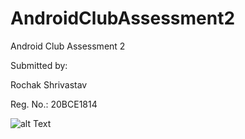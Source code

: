 # AndroidClubAssessment2
Android Club Assessment 2

Submitted by: 

 Rochak Shrivastav
 
 Reg. No.: 20BCE1814
 
![alt Text]()
